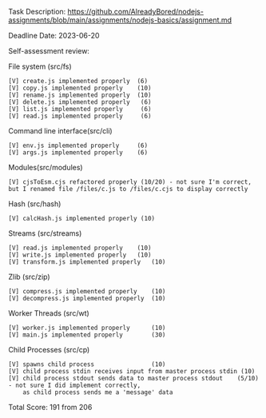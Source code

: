 Task Description: https://github.com/AlreadyBored/nodejs-assignments/blob/main/assignments/nodejs-basics/assignment.md

Deadline Date: 2023-06-20

Self-assessment review:

File system (src/fs)

    [V] create.js implemented properly  (6)
    [V] copy.js implemented properly    (10)
    [V] rename.js implemented properly  (10)
    [V] delete.js implemented properly   (6)
    [V] list.js implemented properly     (6)
    [V] read.js implemented properly     (6)

Command line interface(src/cli)     

    [V] env.js implemented properly     (6)
    [V] args.js implemented properly    (6)

Modules(src/modules)

    [V] cjsToEsm.cjs refactored properly (10/20) - not sure I'm correct, but I renamed file /files/c.js to /files/c.cjs to display correctly

Hash (src/hash)

    [V] calcHash.js implemented properly (10)

Streams (src/streams)

    [V] read.js implemented properly    (10)
    [V] write.js implemented properly   (10)
    [V] transform.js implemented properly   (10)

Zlib (src/zip)

    [V] compress.js implemented properly    (10)
    [V] decompress.js implemented properly  (10)

Worker Threads (src/wt)

    [V] worker.js implemented properly      (10)
    [V] main.js implemented properly        (30)

Child Processes (src/cp)

    [V] spawns child process                (10)
    [V] child process stdin receives input from master process stdin (10)
    [V] child process stdout sends data to master process stdout    (5/10) - not sure I did implement correctly,
        as child process sends me a 'message' data

Total Score: 191 from 206
